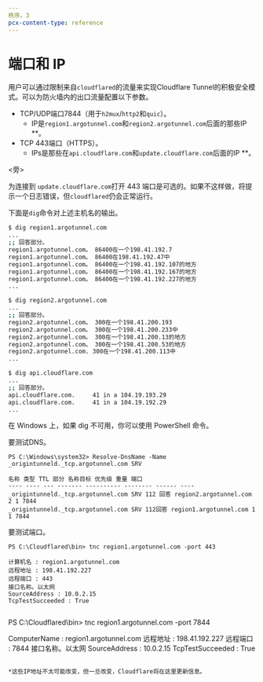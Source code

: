 ```yaml
---
秩序。3
pcx-content-type: reference
---
```


# 端口和 IP

用户可以通过限制来自`cloudflared`的流量来实现Cloudflare Tunnel的积极安全模式。可以为防火墙内的出口流量配置以下参数。

* TCP/UDP端口7844（用于`h2mux`/`http2`和`quic`）。
    * IP是`region1.argotunnel.com`和`region2.argotunnel.com`后面的那些IP **。
* TCP 443端口（HTTPS）。
    * IPs是那些在`api.cloudflare.com`和`update.cloudflare.com`后面的IP **。

<旁>

为连接到 `update.cloudflare.com`打开 443 端口是可选的。如果不这样做，将提示一个日志错误，但`cloudflared`仍会正常运行。

</Aside>

下面是`dig`命令对上述主机名的输出。


```bash
$ dig region1.argotunnel.com
...
;; 回答部分。
region1.argotunnel.com。	86400在一个198.41.192.7
region1.argotunnel.com。	86400在198.41.192.47中
region1.argotunnel.com。	86400在一个198.41.192.107的地方
region1.argotunnel.com。	86400在一个198.41.192.167的地方
region1.argotunnel.com。	86400在一个198.41.192.227的地方
...
```

```bash
$ dig region2.argotunnel.com
...
;; 回答部分。
region2.argotunnel.com。	300在一个198.41.200.193
region2.argotunnel.com。	300在一个198.41.200.233中
region2.argotunnel.com。	300在一个198.41.200.13的地方
region2.argotunnel.com。	300在一个198.41.200.53的地方
region2.argotunnel.com.	300在一个198.41.200.113中
...
```

```bash
$ dig api.cloudflare.com
...
;; 回答部分。
api.cloudflare.com.     41 in a 104.19.193.29
api.cloudflare.com.     41 in a 104.19.192.29
...
```

在 Windows 上，如果 dig 不可用，你可以使用 PowerShell 命令。

要测试DNS。

```
PS C:\Windows\system32> Resolve-DnsName -Name _origintunneld._tcp.argotunnel.com SRV

名称 类型 TTL 部分 名称目标 优先级 重量 端口
---- ---- --- ------- ---------- -------- ------ ----
_origintunneld._tcp.argotunnel.com SRV 112 回答 region2.argotunnel.com 2 1 7844
_origintunneld._tcp.argotunnel.com SRV 112回答 region1.argotunnel.com 1 1 7844
```

要测试端口。

```
PS C:\Cloudflared\bin> tnc region1.argotunnel.com -port 443

计算机名 : region1.argotunnel.com
远程地址 : 198.41.192.227
远程端口 : 443
接口名称。以太网
SourceAddress : 10.0.2.15
TcpTestSucceeded : True


```
PS C:\Cloudflared\bin> tnc region1.argotunnel.com -port 7844

ComputerName : region1.argotunnel.com
远程地址 : 198.41.192.227
远程端口 : 7844
接口名称。以太网
SourceAddress : 10.0.2.15
TcpTestSucceeded : True
```

*这些IP地址不太可能改变，但一旦改变，Cloudflare将在这里更新信息。